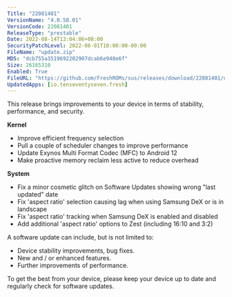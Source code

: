 ```yaml
---
Title: "22081401"
VersionName: "4.0.58.01"
VersionCode: 22081401
ReleaseType: "prestable"
Date: 2022-08-14T13:04:06+08:00
SecurityPatchLevel: 2022-06-01T10:00:00-00:00
FileName: "update.zip"
MD5: "dcb755a3519692202907dcab6e948e6f"
Size: 26165310
Enabled: True
FileURL: "https://github.com/FreshROMs/sus/releases/download/22081401/update.zip"
UpdatedApps: [io.tenseventyseven.fresh]
---
```


This release brings improvements to your device in terms of stability, performance, and security.

**Kernel**

- Improve efficient frequency selection
- Pull a couple of scheduler changes to improve performance
- Update Exynos Multi Format Codec (MFC) to Android 12
- Make proactive memory reclaim less active to reduce overhead

**System**

- Fix a minor cosmetic glitch on Software Updates showing wrong "last updated" date
- Fix 'aspect ratio' selection causing lag when using Samsung DeX or is in landscape
- Fix 'aspect ratio' tracking when Samsung DeX is enabled and disabled
- Add additional 'aspect ratio' options to Zest (including 16:10 and 3:2)

A software update can include, but is not limited to:

-   Device stability improvements, bug fixes.
-   New and / or enhanced features.
-   Further improvements of performance.

To get the best from your device, please keep your device up to date and regularly check for software updates.
